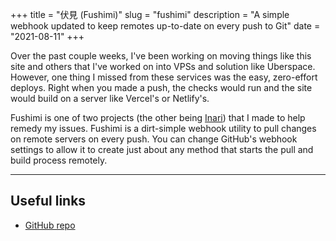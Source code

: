 +++
title = "伏見 (Fushimi)"
slug = "fushimi"
description = "A simple webhook updated to keep remotes up-to-date on every push to Git"
date = "2021-08-11"
+++

Over the past couple weeks, I've been working on moving things like this site and others that I've worked on into VPSs and solution like Uberspace. However, one thing I missed from these services was the easy, zero-effort deploys. Right when you made a push, the checks would run and the site would build on a server like Vercel's or Netlify's.

Fushimi is one of two projects (the other being [Inari](/projects/inari)) that I made to help remedy my issues. Fushimi is a dirt-simple webhook utility to pull changes on remote servers on every push. You can change GitHub's webhook settings to allow it to create just about any method that starts the pull and build process remotely.

---

## Useful links
- [GitHub repo](https://github.com/doamatto/fushimi)
